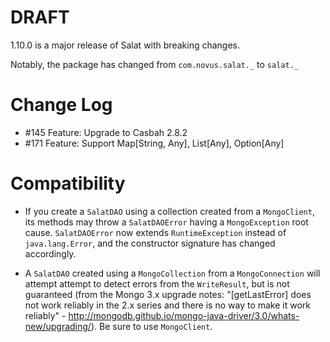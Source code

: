 # DRAFT

1.10.0 is a major release of Salat with breaking changes.

Notably, the package has changed from `com.novus.salat._` to `salat._`

# Change Log

- \#145 Feature: Upgrade to Casbah 2.8.2
- \#171 Feature: Support Map[String, Any], List[Any], Option[Any]

# Compatibility

- If you create a `SalatDAO` using a collection created from a `MongoClient`, its methods may throw a `SalatDAOError` having a `MongoException` root cause. `SalatDAOError` now extends `RuntimeException` instead of `java.lang.Error`, and the constructor signature has changed accordingly.

- A `SalatDAO` created using a `MongoCollection` from a `MongoConnection` will attempt attempt to detect errors from the `WriteResult`, but is not guaranteed (from the Mongo 3.x upgrade notes: "[getLastError] does not work reliably in the 2.x series and there is no way to make it work reliably" - http://mongodb.github.io/mongo-java-driver/3.0/whats-new/upgrading/). Be sure to use `MongoClient`.


